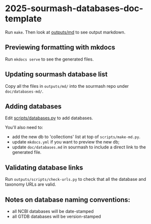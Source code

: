 # 2025-sourmash-databases-doc-template

Run `make`. Then look at [outputs/md](outputs/md) to see output markdown.

## Previewing formatting with mkdocs

Run `mkdocs serve` to see the generated files.

## Updating sourmash database list

Copy all the files in `outputs/md/` into the sourmash repo under `doc/databases-md/`.

## Adding databases

Edit [scripts/databases.py](scripts/databases.py) to add databases.

You'll also need to:
* add the new db to 'collections' list at top of `scripts/make-md.py`.
* update `mkdocs.yml` if you want to preview the new db;
* update `doc/databases.md` in sourmash to include a direct link to the generated file.

## Validating database links

Run `outputs/scripts/check-urls.py` to check that all the database and
taxonomy URLs are valid.

## Notes on database naming conventions:

* all NCBI databases will be date-stamped
* all GTDB databases will be version-stamped
